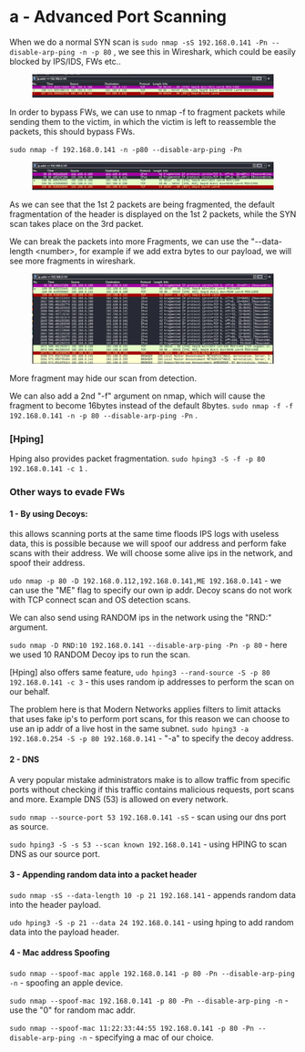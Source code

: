 # a - Advanced Port Scanning

When we do a normal SYN scan is `sudo nmap -sS 192.168.0.141 -Pn --disable-arp-ping -n -p 80` , we see this in Wireshark, which could be easily blocked by IPS/IDS, FWs etc..

<figure><img src="../.gitbook/assets/image (16).png" alt=""><figcaption></figcaption></figure>

In order to bypass FWs, we can use to nmap -f to fragment packets while sending them to the victim, in which the victim is left to reassemble the packets, this should bypass FWs.

`sudo nmap -f 192.168.0.141 -n -p80 --disable-arp-ping -Pn`&#x20;

<figure><img src="../.gitbook/assets/image (18).png" alt=""><figcaption></figcaption></figure>

As we can see that the 1st 2 packets are being fragmented, the default fragmentation of the header is displayed on the 1st 2 packets, while the SYN scan takes place on the 3rd packet.

We can break the packets into more Fragments, we can use the "--data-length \<number>, for example if we add extra bytes to our payload, we will see more fragments in wireshark.

<figure><img src="../.gitbook/assets/image (25).png" alt=""><figcaption></figcaption></figure>

More fragment may hide our scan from detection.&#x20;

We can also add a 2nd "-f" argument on nmap, which will cause the fragment to become 16bytes instead of the default 8bytes. `sudo nmap -f -f 192.168.0.141 -n -p 80 --disable-arp-ping -Pn` .

### \[Hping]

Hping also provides packet fragmentation. `sudo hping3 -S -f -p 80 192.168.0.141 -c 1` .

### Other ways to evade FWs

#### 1 - By using Decoys:&#x20;

this allows scanning ports at the same time floods IPS logs with useless data, this is possible because we will spoof our address and perform fake scans with their address. We will choose some alive ips in the network, and spoof their address.

`udo nmap -p 80 -D 192.168.0.112,192.168.0.141,ME 192.168.0.141` - we can use the "ME" flag to specify our own ip addr. Decoy scans do not work with TCP connect scan and OS detection scans.

We can also send using RANDOM ips in the network using the "RND:" argument.

`sudo nmap -D RND:10 192.168.0.141 --disable-arp-ping -Pn -p 80` - here we used 10 RANDOM Decoy ips to run the scan.

\[Hping] also offers same feature, `udo hping3 --rand-source -S -p 80 192.168.0.141 -c 3` - this uses random ip addresses to perform the scan on our behalf.

The problem here is that Modern Networks applies filters to limit attacks that uses fake ip's to perform port scans, for this reason we can choose to use an ip addr of a live host in the same subnet. `sudo hping3 -a 192.168.0.254 -S -p 80 192.168.0.141`  - "-a" to specify the decoy address.

#### 2 - DNS

A very popular mistake administrators make is to allow traffic from specific ports without checking if this traffic contains malicious requests, port scans and more. Example DNS (53) is allowed on every network.

`sudo nmap --source-port 53 192.168.0.141 -sS` - scan using our dns port as source.

`sudo hping3 -S -s 53 --scan known 192.168.0.141` - using HPING to scan DNS as our source port.

#### 3 - Appending random data into a packet header

`sudo nmap -sS --data-length 10 -p 21 192.168.141` - appends random data into the header payload.

`udo hping3 -S -p 21 --data 24 192.168.0.141` - using hping to add random data into the payload header.

#### 4 - Mac address Spoofing

`sudo nmap --spoof-mac apple 192.168.0.141 -p 80 -Pn --disable-arp-ping -n` - spoofing an apple device.

`sudo nmap --spoof-mac 192.168.0.141 -p 80 -Pn --disable-arp-ping -n` - use the "0" for random mac addr.

`sudo nmap --spoof-mac 11:22:33:44:55 192.168.0.141 -p 80 -Pn --disable-arp-ping -n` - specifying a mac of our choice.







